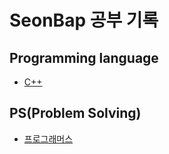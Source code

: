 # SeonBap 공부 기록

## Programming language

+ [C++](https://github.com/SeonBap/Learn/tree/main/Cpp#readme)

## PS(Problem Solving)

+ [프로그래머스](https://github.com/SeonBap/TIL/blob/main/programmers#readme)